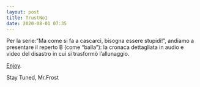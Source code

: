 ```yaml
---
layout: post
title: TrustNo1
date: 2020-08-01 07:35
---
```


Per la serie:”Ma come si fa a cascarci, bisogna essere stupidi!”, andiamo a presentare il reperto B (come “balla”): la cronaca dettagliata in audio e video del disastro in cui si trasformò l’allunaggio.

[Enjoy](https://moondisaster.org/film).

Stay Tuned, Mr.Frost 